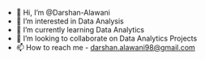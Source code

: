 - 👋 Hi, I’m @Darshan-Alawani
- 👀 I’m interested in Data Analysis
- 🌱 I’m currently learning Data Analytics
- 💞️ I’m looking to collaborate on Data Analytics Projects
- 📫 How to reach me - darshan.alawani98@gmail.com

<!---
Darshan-Alawani/Darshan-Alawani is a ✨ special ✨ repository because its `README.md` (this file) appears on your GitHub profile.
You can click the Preview link to take a look at your changes.
--->
